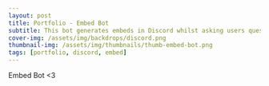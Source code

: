 ```yaml
---
layout: post
title: Portfolio - Embed Bot
subtitle: This bot generates embeds in Discord whilst asking users questions, etc.
cover-img: /assets/img/backdrops/discord.png
thumbnail-img: /assets/img/thumbnails/thumb-embed-bot.png
tags: [portfolio, discord, embed]
---
```

Embed Bot <3
